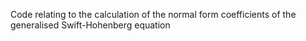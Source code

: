 Code relating to the calculation of the normal form coefficients of the generalised Swift-Hohenberg equation
